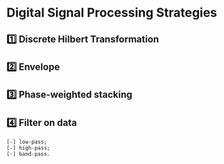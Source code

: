 # Digital Signal Processing Strategies

## :one:  Discrete Hilbert Transformation

## :two:  Envelope

## :three:  Phase-weighted stacking

## :four: Filter on data
	[-] low-pass;
	[-] high-pass;
	[-] band-pass.
